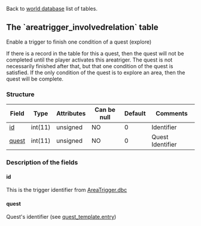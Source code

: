 Back to [world database](mangosdb_struct) list of tables.

The \`areatrigger\_involvedrelation\` table
-------------------------------------------

Enable a trigger to finish one condition of a quest (explore)

If there is a record in the table for this a quest, then the quest will not be completed until the player activates this areatriger. The quest is not necessarily finished after that, but that one condition of the quest is satisfied. If the only condition of the quest is to explore an area, then the quest will be complete.

### Structure

| Field                                       | Type    | Attributes | Can be null | Default | Comments         |
|---------------------------------------------|---------|------------|-------------|---------|------------------|
| [id](Areatrigger_involvedrelation#id)       | int(11) | unsigned   | NO          | 0       | Identifier       |
| [quest](Areatrigger_involvedrelation#quest) | int(11) | unsigned   | NO          | 0       | Quest Identifier |

### Description of the fields

#### id

This is the trigger identifier from [AreaTrigger.dbc](AreaTrigger.dbc)

#### quest

Quest's identifier (see [quest\_template.entry](quest_template#entry))
